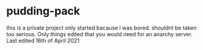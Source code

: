 # pudding-pack
this is a private project only started bacause i was bored.
shouldnt be taken too serious.
Only things edited that you would need for an anarchy server.
Last edited  16th of April 2021
